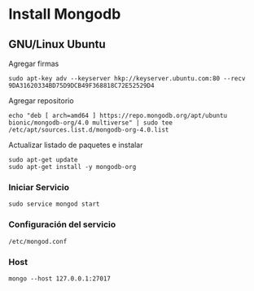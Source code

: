 # Install Mongodb

## GNU/Linux Ubuntu 

Agregar firmas

```
sudo apt-key adv --keyserver hkp://keyserver.ubuntu.com:80 --recv 9DA31620334BD75D9DCB49F368818C72E52529D4
```

Agregar repositorio

```
echo "deb [ arch=amd64 ] https://repo.mongodb.org/apt/ubuntu bionic/mongodb-org/4.0 multiverse" | sudo tee /etc/apt/sources.list.d/mongodb-org-4.0.list
```

Actualizar listado de paquetes e instalar

```
sudo apt-get update
sudo apt-get install -y mongodb-org
```

### Iniciar Servicio 
```
sudo service mongod start
```

### Configuración del servicio
```
/etc/mongod.conf
``` 

### Host
```
mongo --host 127.0.0.1:27017
```






